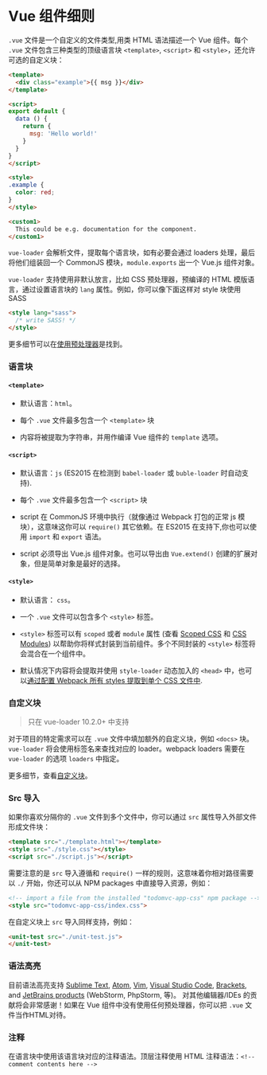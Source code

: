 # Vue 组件细则

`.vue` 文件是一个自定义的文件类型,用类 HTML 语法描述一个 Vue 组件。每个 `.vue` 文件包含三种类型的顶级语言块 `<template>`, `<script>` 和 `<style>`，还允许可选的自定义块：

``` html
<template>
  <div class="example">{{ msg }}</div>
</template>

<script>
export default {
  data () {
    return {
      msg: 'Hello world!'
    }
  }
}
</script>

<style>
.example {
  color: red;
}
</style>

<custom1>
  This could be e.g. documentation for the component.
</custom1>
```

`vue-loader` 会解析文件，提取每个语言块，如有必要会通过 loaders 处理，最后将他们组装回一个 CommonJS 模块，`module.exports` 出一个 Vue.js 组件对象。

`vue-loader` 支持使用非默认放言，比如 CSS 预处理器，预编译的 HTML 模版语言，通过设置语言块的 `lang` 属性。例如，你可以像下面这样对 style 块使用 SASS 

``` html
<style lang="sass">
  /* write SASS! */
</style>
```

更多细节可以在[使用预处理器](../configurations/pre-processors.md)是找到。

### 语言块

#### `<template>`

- 默认语言：`html`。

- 每个 `.vue` 文件最多包含一个 `<template>` 块

- 内容将被提取为字符串，并用作编译 Vue 组件的 `template` 选项。

#### `<script>`

- 默认语言：`js` (ES2015 在检测到 `babel-loader` 或 `buble-loader` 时自动支持).

- 每个 `.vue` 文件最多包含一个 `<script>` 块

- script 在 CommonJS 环境中执行（就像通过 Webpack 打包的正常 js 模块），这意味这你可以 `require()` 其它依赖。在 ES2015 在支持下,你也可以使用 `import` 和 `export` 语法。

- script 必须导出 Vue.js 组件对象。也可以导出由 `Vue.extend()` 创建的扩展对象，但是简单对象是最好的选择。

#### `<style>`

- 默认语言： `css`。

- 一个 `.vue` 文件可以包含多个 `<style>` 标签。

- `<style>` 标签可以有 `scoped` 或者 `module` 属性 (查看 [Scoped CSS](../features/scoped-css.md) 和 [CSS Modules](../features/css-modules.md)) 以帮助你将样式封装到当前组件。多个不同封装的 `<style>` 标签将会混合在一个组件中。

- 默认情况下内容将会提取并使用 `style-loader` 动态加入的 `<head>` 中，也可以[通过配置 Webpack 所有 styles 提取到单个 CSS 文件中](../configurations/extract-css.md).

### 自定义块

> 只在 vue-loader 10.2.0+ 中支持

对于项目的特定需求可以在 `.vue` 文件中填加额外的自定义块，例如 `<docs>` 块。`vue-loader` 将会使用标签名来查找对应的 loader。webpack loaders 需要在 `vue-loader` 的选项 `loaders` 中指定。

更多细节，查看[自定义块](../configurations/custom-blocks.md)。

### Src 导入

如果你喜欢分隔你的 `.vue` 文件到多个文件中，你可以通过 `src` 属性导入外部文件形成文件块：

``` html
<template src="./template.html"></template>
<style src="./style.css"></style>
<script src="./script.js"></script>
```

需要注意的是 `src` 导入遵循和 `require()` 一样的规则，这意味着你相对路径需要以 `./` 开始，你还可以从 NPM packages 中直接导入资源，例如：

``` html
<!-- import a file from the installed "todomvc-app-css" npm package -->
<style src="todomvc-app-css/index.css">
```

在自定义块上 `src` 导入同样支持，例如：

``` html
<unit-test src="./unit-test.js">
</unit-test>
```

### 语法高亮


目前语法高亮支持 [Sublime Text](https://github.com/vuejs/vue-syntax-highlight), [Atom](https://atom.io/packages/language-vue), [Vim](https://github.com/posva/vim-vue), [Visual Studio Code](https://marketplace.visualstudio.com/items/liuji-jim.vue), [Brackets](https://github.com/pandao/brackets-vue), and [JetBrains products](https://plugins.jetbrains.com/plugin/8057) (WebStorm, PhpStorm, 等)。 对其他编辑器/IDEs 的贡献将会非常感谢！如果在 Vue 组件中没有使用任何预处理器，你可以把 `.vue` 文件当作HTML对待。

### 注释

在语言块中使用该语言块对应的注释语法。顶层注释使用 HTML 注释语法：`<!-- comment contents here -->`
